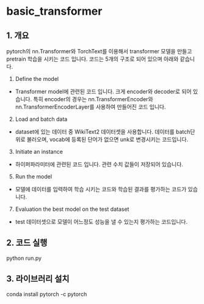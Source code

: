 # basic_transformer

## 1. 개요
 pytorch의 nn.Transformer와 TorchText를 이용해서 transformer 모델을 만들고 pretrain 학습을 시키는 코드 입니다. 
코드는 5개의 구조로 되어 있으며 아래와 같습니다.
1. Define the model
  - Transformer model에 관련된 코드 입니다. 크게 encoder와 decoder로 되어 있습니다. 특히 encoder의 경우는 nn.TransformerEncoder와 nn.TransformerEncoderLayer를 사용하여 만들어진 코드 입니다.
2. Load and batch data
  - dataset에 있는 데이터 중 WikiText2 데이터셋을 사용합니다. 데이터를 batch단위로 불러오며, vocab에 등록된 단어가 없으면 unk로 변경시키는 코드입니다.
3. Initiate an instance
  - 하이퍼파라미터에 관련된 코드 입니다. 관련 수치 값들이 저장되어 있습니다.
5. Run the model
  - 모델에 데이터를 입력하여 학습 시키는 코드와 학습된 결과를 평가하는 코드가 있습니다.
7. Evaluation the best model on the test dataset
  - test 데이터셋으로 모델이 어느정도 성능을 낼 수 있는지 평가하는 코드입니다.

## 2. 코드 실행
python run.py

## 3. 라이브러리 설치
conda install pytorch -c pytorch
